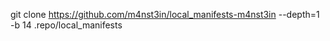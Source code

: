 git clone https://github.com/m4nst3in/local_manifests-m4nst3in --depth=1 -b 14 .repo/local_manifests
